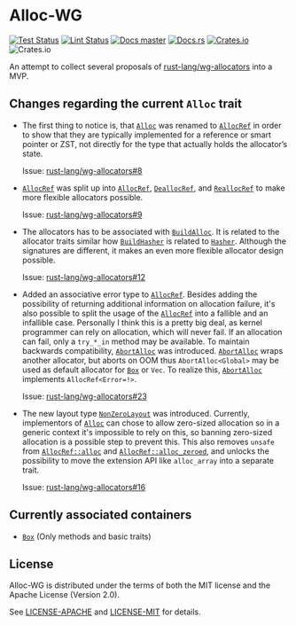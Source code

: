 Alloc-WG
========


[![Test Status](https://github.com/TimDiekmann/alloc-wg/workflows/Test/badge.svg)](https://github.com/TimDiekmann/alloc-wg/actions?workflow=Test)
[![Lint Status](https://github.com/TimDiekmann/alloc-wg/workflows/Lint/badge.svg)](https://github.com/TimDiekmann/alloc-wg/actions?workflow=Lint)
[![Docs master](https://img.shields.io/static/v1?label=docs&message=master&color=5479ab)](https://timdiekmann.github.io/alloc-wg/alloc_wg/index.html)
[![Docs.rs](https://docs.rs/alloc-wg/badge.svg)](https://docs.rs/alloc-wg)
[![Crates.io](https://img.shields.io/crates/v/alloc-wg)](https://crates.io/crates/alloc-wg)
![Crates.io](https://img.shields.io/crates/l/alloc-wg)

An attempt to collect several proposals of [rust-lang/wg-allocators](https://github.com/rust-lang/wg-allocators) into a
MVP.

Changes regarding the current `Alloc` trait
-------------------------------------------

- The first thing to notice is, that [`Alloc`] was renamed to [`AllocRef`] in order to show that they are typically 
  implemented for a reference or smart pointer or ZST, not directly for the type that actually holds the allocator’s 
  state.

  Issue: [rust-lang/wg-allocators#8](https://github.com/rust-lang/wg-allocators/issues/8)

- [`AllocRef`] was split up into [`AllocRef`], [`DeallocRef`], and [`ReallocRef`] to make more flexible allocators
  possible. 

  Issue: [rust-lang/wg-allocators#9](https://github.com/rust-lang/wg-allocators/issues/9)

- The allocators has to be associated with [`BuildAlloc`]. It is related to the allocator traits similar how 
  [`BuildHasher`] is related to [`Hasher`]. Although the signatures are different, it makes an even more flexible 
  allocator design possible.

  Issue: [rust-lang/wg-allocators#12](https://github.com/rust-lang/wg-allocators/issues/12)

- Added an associative error type to [`AllocRef`]. Besides adding the possibility of returning additional information on
  allocation failure, it's also possible to split the usage of the [`AllocRef`] into a fallible and an infallible case.
  Personally I think this is a pretty big deal, as kernel programmer can rely on allocation, which will never fail. If
  an allocation can fail, only a `try_*_in` method may be available. To maintain backwards compatibility, [`AbortAlloc`]
  was introduced. [`AbortAlloc`] wraps another allocator, but aborts on OOM thus `AbortAlloc<Global>` may be used as
  default allocator for [`Box`] or `Vec`. To realize this, [`AbortAlloc`] implements `AllocRef<Error=!>`.

  Issue: [rust-lang/wg-allocators#23](https://github.com/rust-lang/wg-allocators/issues/23)

- The new layout type [`NonZeroLayout`] was introduced. Currently, implementors of [`Alloc`] can chose to allow
  zero-sized allocation so in a generic context it's impossible to rely on this, so banning zero-sized allocation is a
  possible step to prevent this. This also removes `unsafe` from [`AllocRef::alloc`] and [`AllocRef::alloc_zeroed`], and
  unlocks the possibility to move the extension API like `alloc_array` into a separate trait.

  Issue: [rust-lang/wg-allocators#16](https://github.com/rust-lang/wg-allocators/issues/16)
  
Currently associated containers
-------------------------------
  
- [`Box`] (Only methods and basic traits)

[`Alloc`]: https://doc.rust-lang.org/1.38.0/alloc/alloc/trait.Alloc.html
[`AllocRef`]: https://timdiekmann.github.io/alloc-wg/alloc_wg/alloc/trait.AllocRef.html
[`AllocRef::alloc`]: https://timdiekmann.github.io/alloc-wg/alloc_wg/alloc/trait.AllocRef.html#tymethod.alloc
[`AllocRef::alloc_zeroed`]: https://timdiekmann.github.io/alloc-wg/alloc_wg/alloc/trait.AllocRef.html#method.alloc_zeroed
[`Box`]: https://timdiekmann.github.io/alloc-wg/alloc_wg/boxed/struct.Box.html
[`DeallocRef`]: https://timdiekmann.github.io/alloc-wg/alloc_wg/alloc/trait.DeallocRef.html
[`ReallocRef`]: https://timdiekmann.github.io/alloc-wg/alloc_wg/alloc/trait.ReallocRef.html
[`BuildAlloc`]: https://timdiekmann.github.io/alloc-wg/alloc_wg/alloc/trait.BuildAlloc.html
[`BuildHasher`]: https://doc.rust-lang.org/1.38.0/core/hash/trait.BuildHasher.html
[`Hasher`]: https://doc.rust-lang.org/1.38.0/core/hash/trait.Hasher.html
[`NonZeroLayout`]: https://timdiekmann.github.io/alloc-wg/alloc_wg/alloc/struct.NonZeroLayout.html
[`AbortAlloc`]: https://timdiekmann.github.io/alloc-wg/alloc_wg/alloc/struct.AbortAlloc.html

License
-------
Alloc-WG is distributed under the terms of both the MIT license and the Apache License (Version 2.0).

See [LICENSE-APACHE](https://github.com/TimDiekmann/alloc-wg/blob/master/LICENSE-APACHE) and [LICENSE-MIT](https://github.com/TimDiekmann/alloc-wg/blob/master/LICENSE-MIT) for details.
